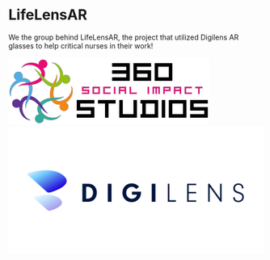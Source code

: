# LifeLensAR

We the group behind LifeLensAR, the project that utilized Digilens AR glasses to help critical nurses in their work!

![360 impact studio logo](./img/360%20Social%20Impact%20Studio%20Text%20Logo%20-%202023.png)
![digilens logo](./img/Digilens_Navy_Logo.jpg)